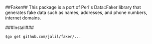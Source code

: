 ##Faker##
This package  is a port of Perl's Data::Faker library that generates fake data such as names, addresses, and phone numbers, internet domains.

###Install###
```
$go get github.com/jalil/faker/...
```




